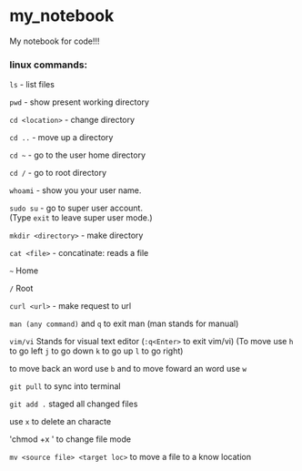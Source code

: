 # my_notebook
My notebook for code!!!

### linux commands:

`ls` - list files

`pwd` - show present working directory

`cd <location>` - change directory
    
`cd ..` - move up a directory
    
`cd ~` - go to the user home directory
    
`cd /` - go to root directory

`whoami` - show you your user name.

`sudo su` - go to super user account.  
(Type `exit` to leave super user mode.)

`mkdir <directory>` - make directory

`cat <file>` - concatinate: reads a file

` ~ ` Home

` / ` Root

`curl <url>` - make request to url

`man (any command)` and `q` to exit man
        (man stands for manual)

`vim/vi` Stands for visual text editor
        (`:q<Enter>` to exit vim/vi)
        (To move use `h` to go left
                     `j` to go down
                     `k` to go up
                     `l` to go right)
                     
to move back an word use `b` and to move foward an word use `w`                     
      
`git pull` to sync into terminal

`git add .` staged all changed files

use `x` to delete an characte

'chmod +x <file>' to change file mode  

`mv <source file> <target loc>` to move a file to a know location

